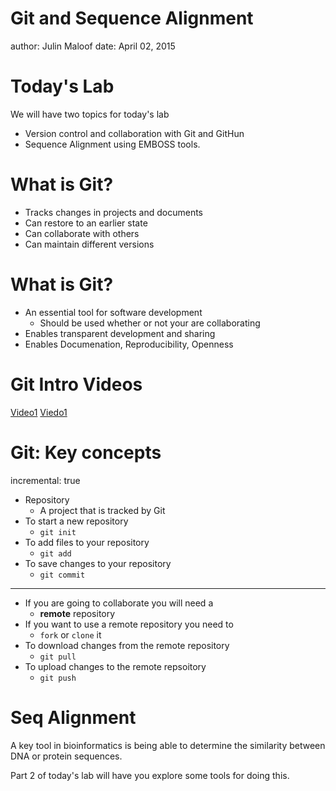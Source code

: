 Git and Sequence Alignment
========================================================
author: Julin Maloof
date: April 02, 2015

Today's Lab
========================================================

We will have two topics for today's lab

- Version control and collaboration with Git and GitHun
- Sequence Alignment using EMBOSS tools.

What is Git?
========================================================

* Tracks changes in projects and documents
* Can restore to an earlier state
* Can collaborate with others
* Can maintain different versions

What is Git?
========================================================

* An essential tool for software development
  * Should be used whether or not your are collaborating
* Enables transparent development and sharing
* Enables Documenation, Reproducibility, Openness

Git Intro Videos
===================

[Video1](https://www.youtube.com/watch?v=8oRjP8yj2Wo)
[Viedo1](https://www.youtube.com/watch?v=uhtzxPU7Bz0)

Git: Key concepts
=================
incremental: true
* Repository
  * A project that is tracked by Git
* To start a new repository
  * `git init`
* To add files to your repository
  * `git add`
* To save changes to your repository
  * `git commit`

***

* If you are going to collaborate you will need a
  * __remote__ repository 
* If you want to use a remote repository you need to
  * `fork` or `clone` it
* To download changes from the remote repository
  * `git pull`
* To upload changes to the remote repsoitory
  * `git push`
  
Seq Alignment
=============

A key tool in bioinformatics is being able to determine the similarity between DNA or protein sequences.

Part 2 of today's lab will have you explore some tools for doing this.



